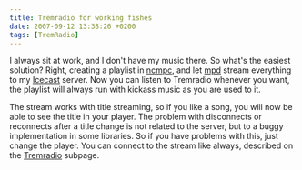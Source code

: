 ```yaml
---
title: Tremradio for working fishes
date: 2007-09-12 13:38:26 +0200
tags: [TremRadio]
---
```


I always sit at work, and I don't have my music there. So what's the easiest solution? Right, creating a playlist in [ncmpc](http://hem.bredband.net/kaw/ncmpc/), and let [mpd](http://www.musicpd.org/) stream everything to my [Icecast](http://www.icecast.org/) server. Now you can listen to Tremradio whenever you want, the playlist will always run with kickass music as you are used to it.

The stream works with title streaming, so if you like a song, you will now be able to see the title in your player. The problem with disconnects or reconnects after a title change is not related to the server, but to a buggy implementation in some libraries. So if you have problems with this, just change the player. You can connect to the stream like always, described on the [Tremradio](http://tremradio) subpage.